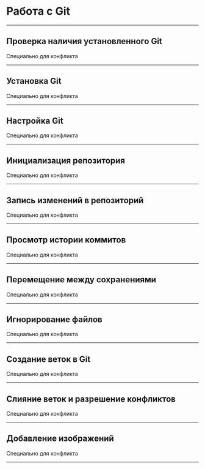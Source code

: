 # Работа с Git
---
## Проверка наличия установленного Git

Специально для конфликта 


---
## Установка Git

Специально для конфликта 


---
## Настройка Git

Специально для конфликта 


---
## Инициализация репозитория

Специально для конфликта 


---
## Запись изменений в репозиторий

Специально для конфликта 


---
## Просмотр истории коммитов

Специально для конфликта 


---
## Перемещение между сохранениями

Специально для конфликта 


---
## Игнорирование файлов

Специально для конфликта 


---
## Создание веток в Git

Специально для конфликта 


---
## Слияние веток и разрешение конфликтов

Специально для конфликта 


---
## Добавление изображений

Специально для конфликта 


---
